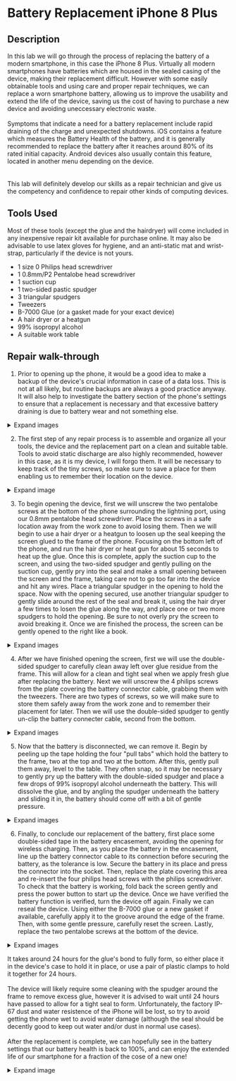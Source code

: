<h1>Battery Replacement iPhone 8 Plus</h1>

<h2>Description</h2>
In this lab we will go through the process of replacing the battery of a modern smartphone, in this case the iPhone 8 Plus. Virtually all modern smartphones have batteries which are housed in the sealed casing of the device, making their replacement difficult. However with some easily obtainable tools and using care and proper repair techniques, we can replace a worn smartphone battery, allowing us to improve the usability and extend the life of the device, saving us the cost of having to purchase a new device and avoiding uneccessary electronic waste. 
<br><br>Symptoms that indicate a need for a battery replacement include rapid draining of the charge and unexpected shutdowns. iOS contains a feature which measures the Battery Health of the battery, and it is generally recommended to replace the battery after it reaches around 80% of its rated initial capacity. Android devices also usually contain this feature, located in another menu depending on the device.</br>
<br><br>This lab will definitely develop our skills as a repair technician and give us the competency and confidence to repair other kinds of computing devices.
</br>

<h2>Tools Used</h2>

Most of these tools (except the glue and the hairdryer) will come included in any inexpensive repair kit available for purchase online. It may also be advisable to use latex gloves for hygiene, and an anti-static mat and wrist-strap, particularly if the device is not yours. 

- 1 size 0 Philips head screwdriver
- 1 0.8mm/P2 Pentalobe head screwdriver
- 1 suction cup 
- 1 two-sided pastic spudger
- 3 triangular spudgers
- Tweezers
- B-7000 Glue (or a gasket made for your exact device)
- A hair dryer or a heatgun
- 99% isopropyl alcohol
- A suitable work table

<h2>Repair walk-through</h2>

1. Prior to opening up the phone, it would be a good idea to make a backup of the device's crucial information in case of a data loss. This is not at all likely, but routine backups are always a good practice anyway. It will also help to investigate the battery section of the phone's settings to ensure that a replacement is necessary and that excessive battery draining is due to battery wear and not something else. 

<details>
  <summary>Expand images</summary>
  
  <img src="https://i.imgur.com/5P8sckm.png" height="80%" width="80%" />
  <img src="https://i.imgur.com/OquyDWm.png" height="80%" width="80%" />
  <img src="https://i.imgur.com/mFANiNF.png" height="80%" width="80%" />
  <img src="https://i.imgur.com/JnzF4tj.png" height="80%" width="80%" />
 </details>

2. The first step of any repair process is to assemble and organize all your tools, the device and the replacement part on a clean and suitable table. Tools to avoid static discharge are also highly recommended, however in this case, as it is my device, I will forgo them. It will be necessary to keep track of the tiny screws, so make sure to save a place for them enabling us to remember their location on the device.

<details>
  <summary>Expand image</summary>
<img src="https://i.imgur.com/ZLde4qI.jpg" height="80%" width="80%" />
  
</details>
 
 3. To begin opening the device, first we will unscrew the two pentalobe screws at the bottom of the phone surrounding the lightning port, using our 0.8mm pentalobe head screwdriver. Place the screws in a safe location away from the work zone to avoid losing them. Then we will begin to use a hair dryer or a heatgun to loosen up the seal keeping the screen glued to the frame of the phone. Focusing on the bottom left of the phone, and run the hair dryer or heat gun for about 15 seconds to heat up the glue. Once this is complete, apply the suction cup to the screen, and using the two-sided spudger and gently pulling on the suction cup, gently pry into the seal and make a small opening between the screen and the frame, taking care not to go too far into the device and hit any wires. Place a triangular spudger in the opening to hold the space. Now with the opening secured, use another triangular spudger to gently slide around the rest of the seal and break it, using the hair dryer a few times to losen the glue along the way, and place one or two more spudgers to hold the opening. Be sure to not overly pry the screen to avoid breaking it. Once we are finished the process, the screen can be gently opened to the right like a book. 

<details>
  <summary>Expand images</summary>
  
 <img src="https://i.imgur.com/g2UxIw3.jpg" height="80%" width="80%" />
 <img src="https://i.imgur.com/TKyLo25.jpg" height="80%" width="80%" />
 <img src="https://i.imgur.com/Sj5WHg2.jpg" height="80%" width="80%" />
 <img src="https://i.imgur.com/G0SoZuM.jpg" height="80%" width="80%" />
 <img src="https://i.imgur.com/amoGKT4.jpg" height="80%" width="80%" />
 <img src="https://i.imgur.com/2bdMAtv.jpg" height="80%" width="80%" />
 <img src="https://i.imgur.com/0WfQM8L.jpg" height="80%" width="80%" />
 <img src="https://i.imgur.com/g5zbv2M.jpg" height="80%" width="80%" />
 
 </details>
 
 4. After we have finished opening the screen, first we will use the double-sided spudger to carefully clean away left over glue residue from the frame. This will allow for a clean and tight seal when we apply fresh glue after replacing the battery. Next we will unscrew the 4 philips screws from the plate covering the battery connector cable, grabbing them with the tweezers. There are two types of screws, so we will make sure to store them safely away from the work zone and to remember their placement for later. Then we will use the double-sided spudger to gently un-clip the battery connecter cable, second from the bottom. 

<details>
  <summary>Expand images</summary>
  
  <img src="https://i.imgur.com/uLLp1Jf.jpg" height="80%" width="80%" />
  <img src="https://i.imgur.com/suHeJyr.jpg" height="80%" width="80%" />
  <img src="https://i.imgur.com/ykVC5Ic.jpg" height="80%" width="80%" />
 
 </details>
 
 5. Now that the battery is disconnected, we can remove it. Begin by peeling up the tape holding the four "pull tabs" which hold the battery to the frame, two at the top and two at the bottom. After this, gently pull them away, level to the table. They often snap, so it may be necessary to gently pry up the battery with the double-sided spudger and place a few drops of 99% isopropyl alcohol underneath the battery. This will dissolve the glue, and by angling the spudger underneath the battery and sliding it in, the battery should come off with a bit of gentle pressure. 
  
<details>
  
  <summary>Expand images</summary>
  
<img src="https://i.imgur.com/v5G0c1M.jpg" height="80%" width="80%" />
<img src="https://i.imgur.com/ONLluBq.jpg" height="80%" width="80%" />
<img src="https://i.imgur.com/icKAjrE.jpg" height="80%" width="80%" />
<img src="https://i.imgur.com/IUHZTug.jpg" height="80%" width="80%" />
<img src="https://i.imgur.com/vdpVP4O.jpg" height="80%" width="80%" />

</details>

6. Finally, to conclude our replacement of the battery, first place some double-sided tape in the battery encasement, avoiding the opening for wireless charging. Then, as you place the battery in the encasement, line up the battery connector cable to its connection before securing the battery, as the tolerance is low. Secure the battery in its place and press the connector into the socket. Then, replace the plate covering this area and re-insert the four philips head screws with the philips screwdriver. To check that the battery is working, fold back the screen gently and press the power button to start up the device. Once we have verified the battery function is verified, turn the device off again. Finally we can reseal the device. Using either the B-7000 glue or a new gasket if available, carefully apply it to the groove around the edge of the frame. Then, with some gentle pressure, carefully reset the screen. Lastly, replace the two pentalobe screws at the bottom of the device. 

<details>

  <summary>Expand images</summary>
  
  <img src="https://i.imgur.com/zXso8lT.jpg" height="80%" width="80%" />
  <img src="https://i.imgur.com/EmJbTXO.jpg" height="80%" width="80%" />
  <img src="https://i.imgur.com/8RHcsPj.jpg" height="80%" width="80%" />
  <img src="https://i.imgur.com/e8oM4lV.jpg" height="80%" width="80%" />
  <img src="https://i.imgur.com/FeOAMg7.jpg" height="80%" width="80%" />
  <img src="" height="80%" width="80%" />
  
</details>

It takes around 24 hours for the glue's bond to fully form, so either place it in the device's case to hold it in place, or use a pair of plastic clamps to hold it together for 24 hours.</br>
<br>The device will likely require some cleaning with the spudger around the frame to remove excess glue, however it is advised to wait until 24 hours have passed to allow for a tight seal to form. Unfortunately, the factory IP-67 dust and water resistence of the iPhone will be lost, so try to avoid getting the phone wet to avoid water damage (although the seal should be decently good to keep out water and/or dust in normal use cases). </br>
<br>
After the replacement is complete, we can hopefully see in the battery settings that our battery health is back to 100%, and can enjoy the extended life of our smartphone for a fraction of the cose of a new one!</br>

<details>
  <summary>Expand image</summary>
  
  <img src="https://i.imgur.com/rctcBZR.png" height="80%" width="80%" />

</details>
